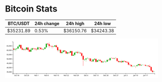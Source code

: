 # Bitcoin Stats

BTC/USDT|24h change|24h high|24h low|
|---|---|---|---|
|$35231.89|0.53%|$36150.76|$34243.38|

<img src="./chart.svg">
